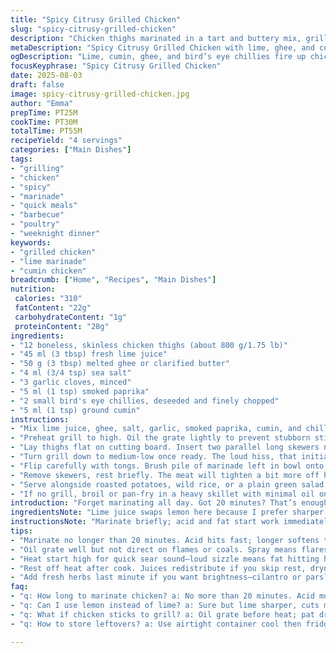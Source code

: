 ```yaml
---
title: "Spicy Citrusy Grilled Chicken"
slug: "spicy-citrusy-grilled-chicken"
description: "Chicken thighs marinated in a tart and buttery mix, grilled on skewers over medium heat until spotting char and juicy inside. Uses lemon juice, melted butter, smoked paprika, garlic, and fresh chillies with altered quantities. Heat balance adjusted, with saffron replacing paprika for earthiness and lime juice in place of lemon for sharper acidity. Quick marinade, grill, and serve. No nuts, dairy, gluten, or eggs. Result is smoky, tender, and bright, with smoky undertones and a subtle bite. Easy for backyard barbecues or weeknight dinners."
metaDescription: "Spicy Citrusy Grilled Chicken with lime, ghee, and cumin delivers smoky, tender thighs with bright heat. Quick marinade, grill, and juicy results, no nuts or dairy."
ogDescription: "Lime, cumin, ghee, and bird’s eye chillies fire up chicken thighs grilled smoky tender. Quick marinade and grill; backyard and weeknight ready with real spice bite."
focusKeyphrase: "Spicy Citrusy Grilled Chicken"
date: 2025-08-03
draft: false
image: spicy-citrusy-grilled-chicken.jpg
author: "Emma"
prepTime: PT25M
cookTime: PT30M
totalTime: PT55M
recipeYield: "4 servings"
categories: ["Main Dishes"]
tags:
- "grilling"
- "chicken"
- "spicy"
- "marinade"
- "quick meals"
- "barbecue"
- "poultry"
- "weeknight dinner"
keywords:
- "grilled chicken"
- "lime marinade"
- "cumin chicken"
breadcrumb: ["Home", "Recipes", "Main Dishes"]
nutrition: 
 calories: "310"
 fatContent: "22g"
 carbohydrateContent: "1g"
 proteinContent: "28g"
ingredients:
- "12 boneless, skinless chicken thighs (about 800 g/1.75 lb)"
- "45 ml (3 tbsp) fresh lime juice"
- "50 g (3 tbsp) melted ghee or clarified butter"
- "4 ml (3/4 tsp) sea salt"
- "3 garlic cloves, minced"
- "5 ml (1 tsp) smoked paprika"
- "2 small bird's eye chillies, deseeded and finely chopped"
- "5 ml (1 tsp) ground cumin"
instructions:
- "Mix lime juice, ghee, salt, garlic, smoked paprika, cumin, and chillies in a bowl. Stir aggressively so garlic doesn’t clump. Let sit uncovered 20 minutes to wake flavors—shorter than some but enough to soften acidity and meld spices."
- "Preheat grill to high. Oil the grate lightly to prevent stubborn sticking – use a paper towel held with tongs and a neutral oil with a high smoke point like grapeseed."
- "Lay thighs flat on cutting board. Insert two parallel long skewers near the edges so meat stays tight, avoids curling. I like metal skewers for quick recovery and heat conduction; wood needs soaking or it burns."
- "Turn grill down to medium-low once ready. The loud hiss, that initial sizzle tells you heat isn’t too low to dry the meat. Place skewered chicken on the grill. Let it sit 7-9 minutes before flipping; moving too soon causes tearing and uneven grill marks."
- "Flip carefully with tongs. Brush pile of marinade left in bowl onto meat. It helps caramelize sugars and deepens char flavors. Listen for crackle, watch for browning. Grill 7-9 minutes more until juices run clear and thighs feel springy but not rubbery when pressed."
- "Remove skewers, rest briefly. The meat will tighten a bit more off heat, redistributing moisture. No pink here."
- "Serve alongside roasted potatoes, wild rice, or a plain green salad. The charred, smoky edges contrast vibrant citrus and heat from chillies. The cumin adds earthiness unlike paprika’s sweetness."
- "If no grill, broil or pan-fry in a heavy skillet with minimal oil on medium-low. Pat dry excess marinade to avoid flare-ups and smoke overload. Adjust cooking time slightly and rely on color and firmness."
introduction: "Forget marinating all day. Got 20 minutes? That’s enough to kickstart flavors without mushy meat. Lime juice cuts sharper than lemon but mellows with fat. Butter swapped for ghee because it won’t burn on high heat—more flavor rim than tablespoon of oil. Cumin added last minute—earth and smoke that wasn’t in original paprika-heavy mix. Bird’s eye chillies bring real heat, but deseeding tempers that punch. I learned the hard way: don’t skimp on oiling the grill grate or you’ll be scraping for half an hour. And two skewers per batch makes turning on the grill manageable; single leaks, curls, decides it wants to flop. Grilling’s about those sounds—the initial sizzle means that fat’s hitting heat just right. Then silence. Flip on time or you’ll tear the meat. The quick rest? Key. Juices redistribute, no dry bites afterward. Weeknight friendly, no fancy ingredients, just tweaks to punch up what most miss. Cook it right, smokey, juicy, with an acidic bite that wakes rather than overwhelms."
ingredientsNote: "Lime juice swaps lemon here because I prefer sharper acidity that brightens chicken but doesn't dull with cooking. Ghee instead of butter avoids burning under grilling flames; clarified fat holds up better, and adds subtle nuttiness. If you lack ghee, use grapeseed or avocado oil, but your char will change. Smoked paprika replaced with cumin—not typical but offers earthy depth and complements garlic and chillies. Bird’s eye chillies deseeded for balance; keep seeds in for more fire if that’s your game. Salt adjusted down slightly; too much pulls moisture prematurely. Garlic is fresh and minced fine for quick flavor infusion; can’t taste chunks raw, but cooked garlic sweetens nicely. Any boneless skinless thigh works; dark meat holds up better on the grill. Skewers essential for even cooking and handling; wood works with soak, but metal lasts forever and heats meat internally, speeding cook time slightly. Don’t skimp on oiling your grid. Chicken picks up tons of flavor from char and marinade caramelization; don’t rinse it off before grilling or you lose that golden crust."
instructionsNote: "Marinate briefly; acid and fat start work immediately—don’t overdo or texture suffers. Thoroughly mix marinade so salt and spices are dispersed; clumps of garlic slow flavor release. Oil grill grate, don’t spray directly on coals or flames flare unpredictably. Skewers hold thighs flat, preventing edges curling and uneven cooking—practice arranging meat tightly but not stretched. Adjust grill heat from high to medium-low to avoid charring outside raw inside or bone-dry edges. Watch color change and listen to sizzle for doneness cues. Flip once laterally; fiddle only when you hear meat release from grate, never force it. Baste with excess marinade after flipping to build layers of flavor and gloss. Cook total about 15-18 minutes but check firmness and juices instead of clock. Rest after cooking; skip rest and inside dries out fast. If indoor cooking, pan-fry on medium low, avoid crowding pan, and adjust cooking time by thickness. Avoid moving chicken too often—it breaks sear and juices escape. Play with fresh herbs like cilantro or parsley as finish to add brightness."
tips:
- "Marinate no longer than 20 minutes. Acid hits fast; longer softens texture too much. Mix marinade aggressively to break up garlic clumps. They slow flavor release if left chunky. Use ghee or clarified butter for fat. Butter burns under high heat grill no good. If no ghee, grapeseed or avocado oil okay but flavor shifts. Keep salt steady but not over; too much pulls moisture early, dry meat result."
- "Oil grate well but not direct on flames or coals. Spray means flares pop suddenly. Paper towel dabbed with neutral oil and tongs is old-school sure but works best. Two skewers per thigh holds meat flat, prevents curling edges which grill too fast and dry out. Metal skewers conduct heat, speed cook inside; wood soaks up juice, needs prepping but less burn risk. Arrange meat tight but not stretched to avoid toughness."
- "Heat start high for quick sear sound—loud sizzle means fat hitting hot grate right. Then drop heat medium-low to avoid char outside raw inside. Timing key: 7-9 minutes per side, listen for release crackle when flipping. Flip once laterally only. Don’t prod or lift early or meat tears. Baste marinade after flip to add glossy caramel layers and deepen flavor. Watch browning closely; look for juices running clear, thighs feel springy, not mushy or rubbery."
- "Rest off heat after cook. Juices redistribute if you skip rest, dryness follows. Tightening happens post-grill so expect minor pull; don’t panic. If no grill, broiler or pan fry on medium-low works. Pat excess marinade dry to avoid flare-ups, smoky overload. Adjust cook time slightly, rely on color change and texture squeeze test. Avoid crowding pan to keep crust crisp; moisture trapped means steamed chicken, no char."
- "Add fresh herbs last minute if you want brightness—cilantro or parsley scattered works. Chili seeds left in spike heat, deseeded tame punch. Cumin swap for smoked paprika brings earthiness, less sweet. Lime brings sharp acidity that holds better than lemon under heat. Butter swapped for ghee means higher smoke point plus subtle nuttiness. Small tweaks like these transform grill result drastically. Don’t rinse marinade off before grilling or crust loss follows."
faq:
- "q: How long to marinate chicken? a: No more than 20 minutes. Acid moves quick, too long breaks meat down too much. Short time softens bite but keeps texture. Can wait 30 but risk mush."
- "q: Can I use lemon instead of lime? a: Sure but lime sharper, cuts more. Lemon mellows quicker in heat; flavor dulls off faster. Lemon still works, expect softer acid punch not as bright."
- "q: What if chicken sticks to grill? a: Oil grate before heat; pat dry chicken surface if wet. Wait for sizzle sound before touching meat. If stuck, heat probably too low or flipping too soon. Use tongs gently not fork."
- "q: How to store leftovers? a: Use airtight container cool then fridge up to 3 days. Reheat covered in oven or pan slowly or microwave. Freeze if longer, thaw overnight in fridge. Avoid regrilling or drying out."

---
```

